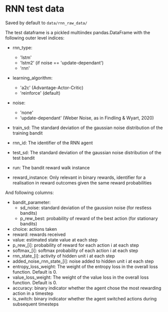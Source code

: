 # RNN test data 

Saved by default to `data/rnn_raw_data/`

The test dataframe is a pickled multiindex pandas.DataFrame with the following outer level indices: 
 - rnn_type:
     
     - 'lstm'
     - 'lstm2' (if noise == 'update-dependant')
     - 'rnn'
     
 - learning_algorithm:
 
     - 'a2c' (Advantage-Actor-Critic)
     - 'reinforce' (default)
 
 - noise:
     - 'none'
     - 'update-dependant' (Weber Noise, as in Findling & Wyart, 2020)
     
 - train_sd:
     The standard deviation of the gaussian noise distribution of the training bandit
 - rnn_id:
     The identifier of the RNN agent
 - test_sd:
     The standard deviation of the gaussian noise distribution of the test bandit
 - run:
     The bandit reward walk instance
 - reward_instance:
     Only relevant in binary rewards, identifier for a realisation in reward outcomes given the same reward probabilities
        
And following columns:
- bandit_parameter:
    - sd_noise: standard deviation of the gaussion noise (for restless bandits)
    - p_rew_best: probability of reward of the best action (for stationary bandits)
- choice:
    actions taken
- reward:
    rewards received
- value:
    estimated state value at each step
- p_rew_[i]:
    probability of reward for each action i at each step
- softmax_[i]:
    softmax probability of each action i at each step
- rnn_state_[i]:
    activity of hidden unit i at each step
- added_noise_rnn_state_[i]:
    noise added to hidden unit i at each step
- entropy_loss_weight:
    The weight of the entropy loss in the overall loss function. Default is 0.
- value_loss_weight:
    The weight of the value loss in the overall loss function. Default is 0.
- accuracy:
    binary indicator whether the agent chose the most rewarding action in a timestep
- is_switch:
    binary indicator whether the agent switched actions during subsequent timesteps

 

